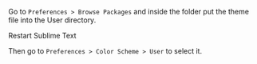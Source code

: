 Go to `Preferences > Browse Packages` and inside the folder put the theme file into the User directory.

Restart Sublime Text

Then go to `Preferences > Color Scheme > User` to select it.